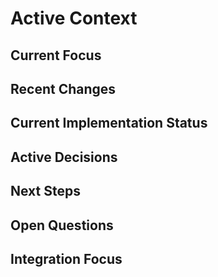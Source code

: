 # Active Context

## Current Focus

## Recent Changes

## Current Implementation Status

## Active Decisions

## Next Steps

## Open Questions

## Integration Focus
